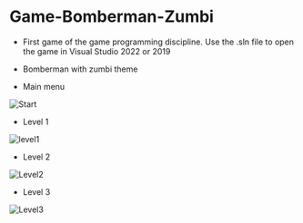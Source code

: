 # Game-Bomberman-Zumbi
* First game of the game programming discipline.
Use the .sln file to open the game in Visual Studio 2022 or 2019 

* Bomberman with zumbi theme

* Main menu

![Start](https://user-images.githubusercontent.com/65680799/191354800-c5e6c0ab-7d1c-44c0-9c93-7a950b92604f.PNG)

* Level 1

![level1](https://user-images.githubusercontent.com/65680799/191355213-24252fc9-68c8-4675-aa41-a483d07e2258.PNG)

* Level 2 

![Level2](https://user-images.githubusercontent.com/65680799/191355522-54a18e6e-1e08-4f4e-b6c5-ca1e00f2e60b.PNG)

* Level 3

![Level3](https://user-images.githubusercontent.com/65680799/191355749-c472bb52-5700-433c-a8a7-e0b9cec54a8f.PNG)

